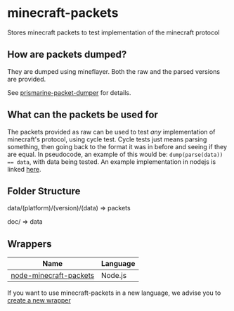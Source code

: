 # minecraft-packets

Stores minecraft packets to test implementation of the minecraft protocol

## How are packets dumped?

They are dumped using mineflayer. Both the raw and the parsed versions are provided.

See [prismarine-packet-dumper](https://github.com/PrismarineJS/prismarine-packet-dumper) for details.

## What can the packets be used for

The packets provided as raw can be used to test _any_ implementation of minecraft's protocol, using cycle test.
Cycle tests just means parsing something, then going back to the format it was in before and seeing if they are equal.
In pseudocode, an example of this would be: `dump(parse(data)) == data`, with data being tested. An example
implementation in nodejs is linked [here](https://github.com/PrismarineJS/node-minecraft-packets/blob/master/test/cycle.test.js).

## Folder Structure

data/(platform)/(version)/(data) => packets

doc/ => data

## Wrappers

| Name | Language |
| --- | --- |
| [node-minecraft-packets](https://github.com/PrismarineJS/node-minecraft-packets) | Node.js

If you want to use minecraft-packets in a new language, we advise you to [create a new wrapper](https://github.com/PrismarineJS/minecraft-data/blob/master/doc/make-a-new-wrapper.md)
